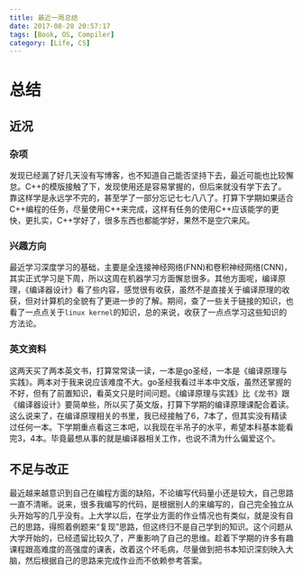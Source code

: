 ```yaml
---
title: 最近一周总结
date: 2017-08-20 20:57:17
tags: [Book, OS, Compiler]
category: [Life, CS]
---
```

# 总结

## 近况

### 杂项

发现已经漏了好几天没有写博客，也不知道自己能否坚持下去，最近可能也比较懈怠。C++的模版接触了下，发现使用还是容易掌握的，但后来就没有学下去了。靠这样学是永远学不完的，甚至学了一部分忘记七七八八了。打算下学期如果适合C++编程的任务，尽量使用C++来完成，这样有任务的使用C++应该能学的更快，更扎实，C++学好了，很多东西也都能学好，果然不是空穴来风。

### 兴趣方向

最近学习深度学习的基础，主要是全连接神经网络(FNN)和卷积神经网络(CNN)，其实正式学习是下周，所以这周在机器学习方面懈怠很多。其他方面呢，编译原理，《编译器设计》看了些内容，感觉很有收获，虽然不是直接关于编译原理的收获，但对计算机的全貌有了更进一步的了解。期间，查了一些关于链接的知识，也看了一点点关于`linux kernel`的知识，总的来说，收获了一点点学习这些知识的方法论。

<!-- more -->

### 英文资料

这两天买了两本英文书，打算常常读一读，一本是go圣经，一本是《编译原理与实践》。两本对于我来说应该难度不大。go圣经我看过半本中文版，虽然还掌握的不好，但有了前置知识，看英文只是时间问题。《编译原理与实践》比《龙书》跟《编译器设计》要简单些，所以买了英文版，打算下学期的编译原理课配合着读。这么说来了，在编译原理相关的书里，我已经接触了6，7本了，但其实没有精读过任何一本。下学期重点看这三本吧，以我现在半吊子的水平，希望本科基本能看完3，4本。毕竟最想从事的就是编译器相关工作，也说不清为什么偏爱这个。

## 不足与改正

最近越来越意识到自己在编程方面的缺陷，不论编写代码量小还是较大，自己思路一直不清晰。说来，很多我编写的代码，是根据别人的来编写的，自己完全独立从头开始写的几乎没有。上大学以后，在学业方面的作业情况也有类似，就是没有自己的思路，得照着例题来“复现”思路，但这终归不是自己学到的知识。这个问题从大学开始的，已经遗留比较久了，严重影响了自己的思维。趁着下学期的许多有趣课程跟高难度的高强度的课表，改着这个坏毛病，尽量做到把书本知识深刻映入大脑，然后根据自己的思路来完成作业而不依赖参考答案。
